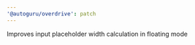 ```yaml
---
'@autoguru/overdrive': patch
---
```


Improves input placeholder width calculation in floating mode
